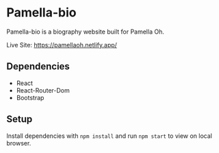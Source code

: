 # Pamella-bio

Pamella-bio is a biography website built for Pamella Oh.

Live Site: https://pamellaoh.netlify.app/

## Dependencies
- React
- React-Router-Dom
- Bootstrap

## Setup

Install dependencies with `npm install` and run `npm start` to view on local browser.
